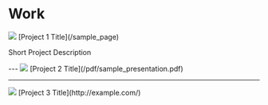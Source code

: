 # Work

<img src="images/dummy_thumbnail.jpg?raw=true"/>
[Project 1 Title](/sample_page)
<p>Short Project Description</p>
---

<img src="images/dummy_thumbnail.jpg?raw=true"/>
[Project 2 Title](/pdf/sample_presentation.pdf)

---

<img src="images/dummy_thumbnail.jpg?raw=true"/>
[Project 3 Title](http://example.com/)

